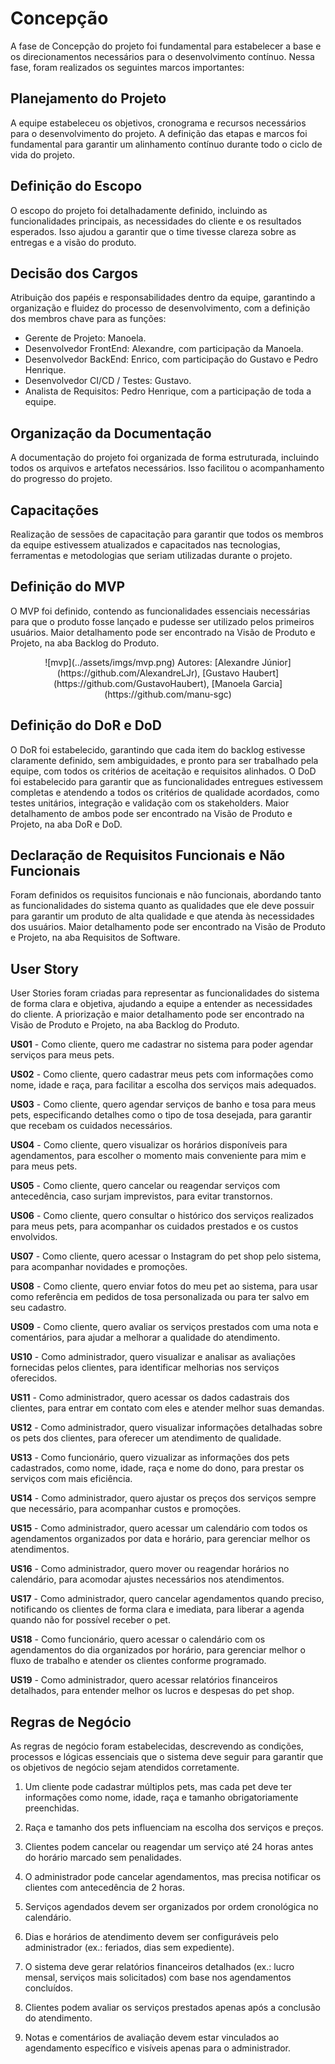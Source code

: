 # Concepção

A fase de Concepção do projeto foi fundamental para estabelecer a base e os direcionamentos necessários para o desenvolvimento contínuo. Nessa fase, foram realizados os seguintes marcos importantes:

## Planejamento do Projeto
A equipe estabeleceu os objetivos, cronograma e recursos necessários para o desenvolvimento do projeto. A definição das etapas e marcos foi fundamental para garantir um alinhamento contínuo durante todo o ciclo de vida do projeto.

## Definição do Escopo
O escopo do projeto foi detalhadamente definido, incluindo as funcionalidades principais, as necessidades do cliente e os resultados esperados. Isso ajudou a garantir que o time tivesse clareza sobre as entregas e a visão do produto.

## Decisão dos Cargos
Atribuição dos papéis e responsabilidades dentro da equipe, garantindo a organização e fluidez do processo de desenvolvimento, com a definição dos membros chave para as funções: 

- Gerente de Projeto: Manoela.
- Desenvolvedor FrontEnd: Alexandre, com participação da Manoela.
- Desenvolvedor BackEnd: Enrico, com participação do Gustavo e Pedro Henrique.
- Desenvolvedor CI/CD / Testes: Gustavo.
- Analista de Requisitos: Pedro Henrique, com a participação de toda a equipe.

## Organização da Documentação
A documentação do projeto foi organizada de forma estruturada, incluindo todos os arquivos e artefatos necessários. Isso facilitou o acompanhamento do progresso do projeto.

## Capacitações
Realização de sessões de capacitação para garantir que todos os membros da equipe estivessem atualizados e capacitados nas tecnologias, ferramentas e metodologias que seriam utilizadas durante o projeto.

## Definição do MVP
O MVP foi definido, contendo as funcionalidades essenciais necessárias para que o produto fosse lançado e pudesse ser utilizado pelos primeiros usuários. Maior detalhamento pode ser encontrado na Visão de Produto e Projeto, na aba Backlog do Produto.

<center>
![mvp](../assets/imgs/mvp.png)
Autores: [Alexandre Júnior](https://github.com/AlexandreLJr), [Gustavo Haubert](https://github.com/GustavoHaubert), [Manoela Garcia](https://github.com/manu-sgc)
</center>

## Definição do DoR e DoD
O DoR foi estabelecido, garantindo que cada item do backlog estivesse claramente definido, sem ambiguidades, e pronto para ser trabalhado pela equipe, com todos os critérios de aceitação e requisitos alinhados.
O DoD foi estabelecido para garantir que as funcionalidades entregues estivessem completas e atendendo a todos os critérios de qualidade acordados, como testes unitários, integração e validação com os stakeholders.
Maior detalhamento de ambos pode ser encontrado na Visão de Produto e Projeto, na aba DoR e DoD.

## Declaração de Requisitos Funcionais e Não Funcionais
Foram definidos os requisitos funcionais e não funcionais, abordando tanto as funcionalidades do sistema quanto as qualidades que ele deve possuir para garantir um produto de alta qualidade e que atenda às necessidades dos usuários. Maior detalhamento pode ser encontrado na Visão de Produto e Projeto, na aba Requisitos de Software.

## User Story
User Stories foram criadas para representar as funcionalidades do sistema de forma clara e objetiva, ajudando a equipe a entender as necessidades do cliente. A priorização e maior detalhamento pode ser encontrado na Visão de Produto e Projeto, na aba Backlog do Produto.

**US01** - Como cliente, quero me cadastrar no sistema para poder agendar serviços para meus pets.

**US02** - Como cliente, quero cadastrar meus pets com informações como nome, idade e raça, para facilitar a escolha dos serviços mais adequados.

**US03** - Como cliente, quero agendar serviços de banho e tosa para meus pets, especificando detalhes como o tipo de tosa desejada, para garantir que recebam os cuidados necessários.

**US04** - Como cliente, quero visualizar os horários disponíveis para agendamentos, para escolher o momento mais conveniente para mim e para meus pets.

**US05** - Como cliente, quero cancelar ou reagendar serviços com antecedência, caso surjam imprevistos, para evitar transtornos.

**US06** - Como cliente, quero consultar o histórico dos serviços realizados para meus pets, para acompanhar os cuidados prestados e os custos envolvidos.

**US07** - Como cliente, quero acessar o Instagram do pet shop pelo sistema, para acompanhar novidades e promoções.

**US08** - Como cliente, quero enviar fotos do meu pet ao sistema, para usar como referência em pedidos de tosa personalizada ou para ter salvo em seu cadastro.

**US09** - Como cliente, quero avaliar os serviços prestados com uma nota e comentários, para ajudar a melhorar a qualidade do atendimento.

**US10** - Como administrador, quero visualizar e analisar as avaliações fornecidas pelos clientes, para identificar melhorias nos serviços oferecidos.

**US11** - Como administrador, quero acessar os dados cadastrais dos clientes, para entrar em contato com eles e atender melhor suas demandas.

**US12** - Como administrador, quero visualizar informações detalhadas sobre os pets dos clientes, para oferecer um atendimento de qualidade.

**US13** - Como funcionário, quero vizualizar as informações dos pets cadastrados, como nome, idade, raça e nome do dono, para prestar os serviços com mais eficiência.

**US14** - Como administrador, quero ajustar os preços dos serviços sempre que necessário, para acompanhar custos e promoções.

**US15** - Como administrador, quero acessar um calendário com todos os agendamentos organizados por data e horário, para gerenciar melhor os atendimentos.

**US16** - Como administrador, quero mover ou reagendar horários no calendário, para acomodar ajustes necessários nos atendimentos.

**US17** - Como administrador, quero cancelar agendamentos quando preciso, notificando os clientes de forma clara e imediata, para liberar a agenda quando não for possível receber o pet.

**US18** - Como funcionário, quero acessar o calendário com os agendamentos do dia organizados por horário, para gerenciar melhor o fluxo de trabalho e atender os clientes conforme programado.

**US19** - Como administrador, quero acessar relatórios financeiros detalhados, para entender melhor os lucros e despesas do pet shop.

## Regras de Negócio
As regras de negócio foram estabelecidas, descrevendo as condições, processos e lógicas essenciais que o sistema deve seguir para garantir que os objetivos de negócio sejam atendidos corretamente.

1. Um cliente pode cadastrar múltiplos pets, mas cada pet deve ter informações como nome, idade, raça e tamanho obrigatoriamente preenchidas.

2. Raça e tamanho dos pets influenciam na escolha dos serviços e preços.

3. Clientes podem cancelar ou reagendar um serviço até 24 horas antes do horário marcado sem penalidades.

4. O administrador pode cancelar agendamentos, mas precisa notificar os clientes com antecedência de 2 horas.

5. Serviços agendados devem ser organizados por ordem cronológica no calendário.

6. Dias e horários de atendimento devem ser configuráveis pelo administrador (ex.: feriados, dias sem expediente).

7. O sistema deve gerar relatórios financeiros detalhados (ex.: lucro mensal, serviços mais solicitados) com base nos agendamentos concluídos.

8. Clientes podem avaliar os serviços prestados apenas após a conclusão do atendimento.

9. Notas e comentários de avaliação devem estar vinculados ao agendamento específico e visíveis apenas para o administrador.